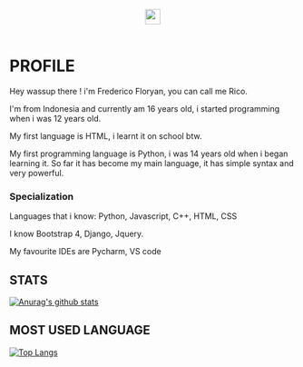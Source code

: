 <p align="center">
  <img src="https://user-images.githubusercontent.com/5679180/79618120-0daffb80-80be-11ea-819e-d2b0fa904d07.gif" width="27px">
  <br><br>
  <samp>

# **PROFILE**
Hey wassup there ! i'm Frederico Floryan, you can call me Rico.

I'm from Indonesia and currently am 16 years old, i started programming when i was 12 years old.

My first language is HTML, i learnt it on school btw.

My first programming language is Python, i was 14 years old when i began learning it. So far it has become my main language, it has simple syntax and very powerful.

### **Specialization**
Languages that i know: Python, Javascript, C++, HTML, CSS

I know Bootstrap 4, Django, Jquery.

My favourite IDEs are Pycharm, VS code

## **STATS**
[![Anurag's github stats](https://github-readme-stats.vercel.app/api?username=FredericoFloryan)](https://github.com/anuraghazra/github-readme-stats)

## MOST USED LANGUAGE
[![Top Langs](https://github-readme-stats.vercel.app/api/top-langs/?username=FredericoFloryan)](https://github.com/anuraghazra/github-readme-stats)

